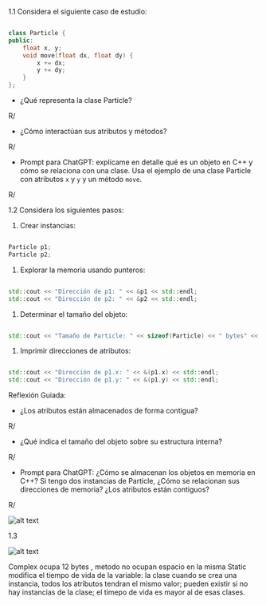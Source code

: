 1.1 Considera el siguiente caso de estudio:

```cpp

class Particle {
public:
    float x, y;
    void move(float dx, float dy) {
        x += dx;
        y += dy;
    }
};

```

- ¿Qué representa la clase Particle?

R/ 

- ¿Cómo interactúan sus atributos y métodos?

R/

- Prompt para ChatGPT: explícame en detalle qué es un objeto en C++ y cómo se relaciona con una clase. Usa el ejemplo de una clase Particle con atributos `x` y `y` y un método `move`.

R/

1.2 Considera los siguientes pasos:

1. Crear instancias:

```cpp

Particle p1;
Particle p2;

```

1. Explorar la memoria usando punteros:

```cpp

std::cout << "Dirección de p1: " << &p1 << std::endl;
std::cout << "Dirección de p2: " << &p2 << std::endl;

```

1. Determinar el tamaño del objeto:

```cpp

std::cout << "Tamaño de Particle: " << sizeof(Particle) << " bytes" << std::endl;

```

1. Imprimir direcciones de atributos:

```cpp

std::cout << "Dirección de p1.x: " << &(p1.x) << std::endl;
std::cout << "Dirección de p1.y: " << &(p1.y) << std::endl;

```

Reflexión Guiada:

- ¿Los atributos están almacenados de forma contigua?

R/

- ¿Qué indica el tamaño del objeto sobre su estructura interna?

R/

- Prompt para ChatGPT: ¿Cómo se almacenan los objetos en memoria en C++? Si tengo dos instancias de Particle, ¿Cómo se relacionan sus direcciones de memoria? ¿Los atributos están contiguos?

R/

![alt text](UNIDAD5ESPITIA.jpg)

1.3

![alt text](UNIDAD5GOMEZ.jpg)

Complex ocupa 12 bytes ,
metodo no ocupan espacio en la misma 
Static modifica el tiempo de vida de la variable: la clase cuando se crea una instancia, todos los atributos tendran el mismo valor; pueden existir si no hay instancias de la clase; el timepo de vida es mayor al de esas clases.